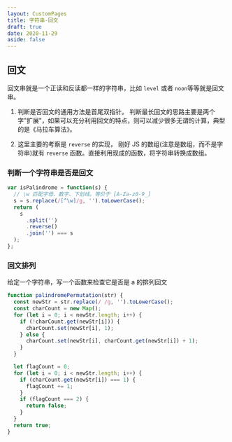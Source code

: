 ```yaml
---
layout: CustomPages
title: 字符串-回文
draft: true
date: 2020-11-29
aside: false
---
```


## 回文

回文串就是一个正读和反读都一样的字符串，比如 `level` 或者 `noon`等等就是回文串。

1. 判断是否回文的通用方法是首尾双指针。 判断最长回文的思路主要是两个字"扩展"，如果可以充分利用回文的特点，则可以减少很多无谓的计算，典型的是《马拉车算法》。

2. 这里主要的考察是 `reverse` 的实现， 刚好 JS 的数组(注意是数组，而不是字符串)就有 `reverse` 函数。直接利用现成的函数，将字符串转换成数组。

### 判断一个字符串是否是回文

```js
var isPalindrome = function(s) {
  // \w 匹配字母、数字、下划线。等价于 [A-Za-z0-9_]
  s = s.replace(/[^\w]/g, '').toLowerCase();
  return (
    s
      .split('')
      .reverse()
      .join('') === s
  );
};
```

### 回文排列

给定一个字符串，写一个函数来检查它是否是 a 的排列回文

```js
function palindromePermutation(str) {
  const newStr = str.replace(/ /g, '').toLowerCase();
  const charCount = new Map();
  for (let i = 0; i < newStr.length; i++) {
    if (!charCount.get(newStr[i])) {
      charCount.set(newStr[i], 1);
    } else {
      charCount.set(newStr[i], charCount.get(newStr[i]) + 1);
    }
  }

  let flagCount = 0;
  for (let i = 0; i < newStr.length; i++) {
    if (charCount.get(newStr[i]) === 1) {
      flagCount += 1;
    }
    if (flagCount === 2) {
      return false;
    }
  }
  return true;
}
```
